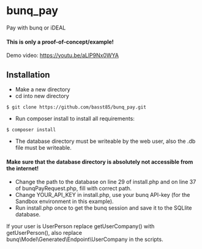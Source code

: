 # bunq_pay
Pay with bunq or iDEAL

#### This is only a proof-of-concept/example!
Demo video: https://youtu.be/aLlP9Nx0WYA 

## Installation
- Make a new directory
- cd into new directory
```shell
$ git clone https://github.com/basst85/bunq_pay.git
```
- Run composer install to install all requirements:
```shell
$ composer install
```
- The database directory must be writeable by the web user, also the .db file must be writeable.
#### Make sure that the database directory is absolutely not accessible from the internet!
- Change the path to the database on line 29 of install.php and on line 37 of bunqPayRequest.php, fill with correct path.
- Change YOUR_API_KEY in install.php, use your bunq API-key (for the Sandbox environment in this example).
- Run install.php once to get the bunq session and save it to the SQLlite database.

If your user is UserPerson replace getUserCompany() with getUserPerson(), also replace bunq\Model\Generated\Endpoint\UserCompany in the scripts.

